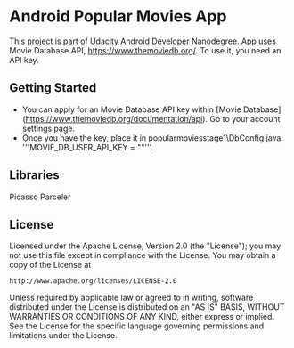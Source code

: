 # Android Popular Movies App

This project is part of Udacity Android Developer Nanodegree. App uses Movie Database API, https://www.themoviedb.org/. To use it, you need an API key.


## Getting Started

- You can apply for an Movie Database API key within [Movie Database] (https://www.themoviedb.org/documentation/api). Go to your account settings page.  
- Once you have the key, place it in popularmoviesstage1\DbConfig.java. '''MOVIE_DB_USER_API_KEY = "<API key>"'''.


## Libraries

Picasso
Parceler


## License

Licensed under the Apache License, Version 2.0 (the "License");
you may not use this file except in compliance with the License.
You may obtain a copy of the License at

    http://www.apache.org/licenses/LICENSE-2.0

Unless required by applicable law or agreed to in writing, software
distributed under the License is distributed on an "AS IS" BASIS,
WITHOUT WARRANTIES OR CONDITIONS OF ANY KIND, either express or implied.
See the License for the specific language governing permissions and
limitations under the License.